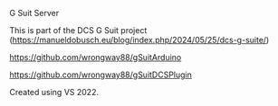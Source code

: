 G Suit Server

This is part of the DCS G Suit project (https://manueldobusch.eu/blog/index.php/2024/05/25/dcs-g-suite/)

https://github.com/wrongway88/gSuitArduino

https://github.com/wrongway88/gSuitDCSPlugin

Created using VS 2022.
